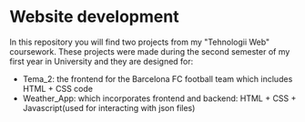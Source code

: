 # Website development

In this repository you will find two projects from my "Tehnologii Web" coursework. These projects were made during the second semester of my first year in University and they are designed for:
- Tema_2: the frontend for the Barcelona FC football team which includes HTML + CSS code
- Weather_App: which incorporates frontend and backend: HTML + CSS + Javascript(used for interacting with json files)
